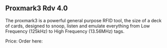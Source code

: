 ## Proxmark3 Rdv 4.0 ##
The proxmark3 is a powerful general purpose RFID tool, the size of a deck of cards, designed to snoop, listen and emulate everything from Low Frequency (125kHz) to High Frequency (13.56MHz) tags.

Price:
Order here: 
